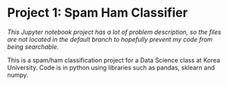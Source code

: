 # Project 1: Spam Ham Classifier

<i>This Jupyter notebook project has a lot of problem description, so the files are not located in the default branch to hopefully prevent my code from being searchable.</i>

This is a spam/ham classification project for a Data Science class at Korea University. Code is in python using libraries such as pandas, sklearn and numpy.
